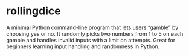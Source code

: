 # rollingdice
A minimal Python command-line program that lets users “gamble” by choosing yes or no. It randomly picks two numbers from 1 to 5 on each gamble and handles invalid inputs with a limit on attempts. Great for beginners learning input handling and randomness in Python.
